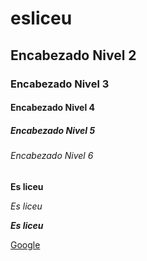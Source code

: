 # esliceu
## Encabezado Nivel 2
### Encabezado Nivel 3
#### Encabezado Nivel 4
##### Encabezado Nivel 5
###### Encabezado Nivel 6
**Es liceu**

*Es liceu*

**_Es liceu_**

[Google](https://www.google.com)
